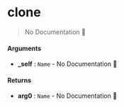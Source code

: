 # clone

> No Documentation 🚧

#### Arguments

- **\_self** : `Name` \- No Documentation 🚧

#### Returns

- **arg0** : `Name` \- No Documentation 🚧